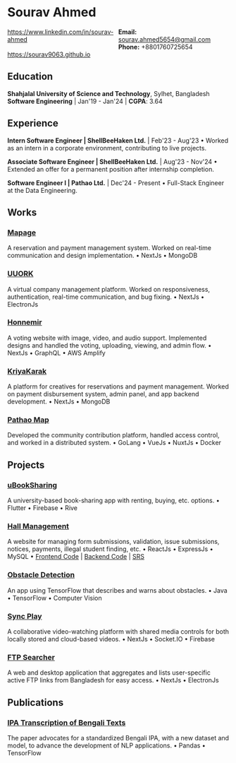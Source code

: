 # Sourav Ahmed
<!---
https://md-to-pdf.fly.dev/
**Detail-oriented, fast learner, tech enthusiast**  
[LinkedIn](https://www.linkedin.com/in/sourav-ahmed/) | [Portfolio](https://sourav9063.github.io/) | [GitHub](https://github.com/Sourav9063)  
[Email](mailto:sourav.ahmed5654@gmail.com): sourav.ahmed5654@gmail.com  
Phone: +8801760725654  
Address: Dhaka, Bangladesh
-->
<div style="display: flex;">
  <div style="flex: 1; display:flex; flex-direction:column">
  <a href="https://www.linkedin.com/in/sourav-ahmed/">https://www.linkedin.com/in/sourav-ahmed</a><br>
  <a href="https://sourav9063.github.io/">https://sourav9063.github.io</a>
  <!---
  <br>
  <a href="https://github.com/Sourav9063">https://github.com/Sourav9063</a>
  -->
</div>
<div style="flex: 1;">
  <strong>Email:</strong> <a href="mailto:sourav.ahmed5654@gmail.com">sourav.ahmed5654@gmail.com</a><br>
  <strong>Phone:</strong> +8801760725654<br>
  <!---
  <strong>Address:</strong> Dhaka, Bangladesh
  -->
</div>
</div>

## Education

**Shahjalal University of Science and Technology**, Sylhet, Bangladesh  
**Software Engineering** | Jan'19 - Jan'24 | **CGPA**: 3.64
<!---
Institute of Information and Communication Technology (IICT) • **CGPA**: 3.64
-->

## Experience

**Intern Software Engineer | ShellBeeHaken Ltd.** | Feb'23 - Aug'23
• Worked as an intern in a corporate environment, contributing to live projects.

**Associate Software Engineer | ShellBeeHaken Ltd.** | Aug'23 - Nov'24
• Extended an offer for a permanent position after internship completion.

**Software Engineer I | Pathao Ltd.** | Dec'24 - Present
• Full-Stack Engineer at the Data Engineering.

## Works


### [Mapage](https://mapage.net/stylist/landing-page)
A reservation and payment management system. Worked on real-time communication and design implementation.
• NextJs • MongoDB

### [UUORK](https://shellbeehaken.com/portfolio/8)
A virtual company management platform. Worked on responsiveness, authentication, real-time communication, and bug fixing.
• NextJs • ElectronJs

### [Honnemir](https://shellbeehaken.com/portfolio/6)
A voting website with image, video, and audio support. Implemented designs and handled the voting, uploading, viewing, and admin flow.
• NextJs • GraphQL • AWS Amplify

### [KriyaKarak](https://kriyakarak.com/)
A platform for creatives for reservations and payment management. Worked on payment disbursement system, admin panel, and app backend development.
• NextJs • MongoDB

### [Pathao Map](https://maps.pathao.io/)
Developed the community contribution platform, handled access control, and worked in a distributed system.
• GoLang • VueJs • NuxtJs • Docker

## Projects


### [uBookSharing](https://github.com/Sourav9063/uBookSharing)
A university-based book-sharing app with renting, buying, etc. options.
• Flutter • Firebase • Rive

### [Hall Management](https://sourav9063.github.io/hall_management_rf/)
A website for managing form submissions, validation, issue submissions, notices, payments, illegal student finding, etc.
• ReactJs • ExpressJs • MySQL
• [Frontend Code](https://github.com/Sourav9063/hall_management_rf) | [Backend Code](https://github.com/Sourav9063/Backend_hall_management) | [SRS](https://docs.google.com/document/d/1Sy9VO97rWJrOYCMgWRGJz4H2q3vJPSVCpLRm5AUOsO8/edit?usp=sharing)

### [Obstacle Detection](https://github.com/Sourav9063/obstacles_detection)
An app using TensorFlow that describes and warns about obstacles.
• Java • TensorFlow • Computer Vision

### [Sync Play](https://github.com/Sourav9063/watchtogether)
A collaborative video-watching platform with shared media controls for both locally stored and cloud-based videos.
• NextJs • Socket.IO • Firebase
<!---
### [Free Stream](https://syncplay.vercel.app/free-stream)
A website to watch movies and series.
• NextJs
-->

### [FTP Searcher](https://searchftp.vercel.app/)
A web and desktop application that aggregates and lists user-specific active FTP links from Bangladesh for easy access.
• NextJs • ElectronJs

## Publications


### [IPA Transcription of Bengali Texts](https://arxiv.org/abs/2403.20084)
The paper advocates for a standardized Bengali IPA, with a new dataset and model, to advance the development of NLP applications.
• Pandas • TensorFlow
<!---
## Achievements

- **SJ Innovation Hackathon | Innovative Idea Prize** in the Medical Category. | Oct'21
- **BdApps National Hackathon 2022 | 1st place** in Regional Round 3: Sylhet, out of 100+ teams. | Aug'22
- **Idea Competition of Mobile App Game & Job Festival 2023 | 1st Runner Up** | Mar'23

## Co-curricular

- **Creative Executive** at SUST ACM Student Chapter | Jul'22 - Jan'23
- **Assistant Treasurer** at Maavoi Abritti Samsad, SUST | Jan'20 - Jul'20
- **Assistant Office Secretary** at Manikganj Shamprity, SUST | Jan'22 - Aug'22
-->

